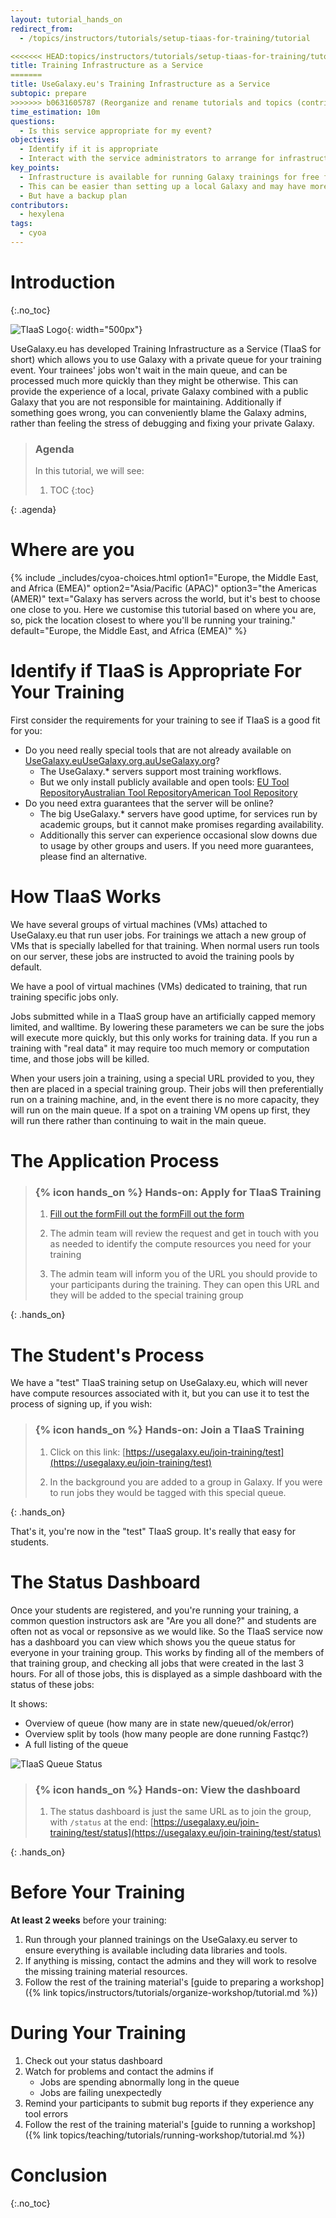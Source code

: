 ```yaml
---
layout: tutorial_hands_on
redirect_from:
  - /topics/instructors/tutorials/setup-tiaas-for-training/tutorial

<<<<<<< HEAD:topics/instructors/tutorials/setup-tiaas-for-training/tutorial.md
title: Training Infrastructure as a Service
=======
title: UseGalaxy.eu's Training Infrastructure as a Service
subtopic: prepare
>>>>>>> b0631605787 (Reorganize and rename tutorials and topics (contributing, teaching)):topics/teaching/tutorials/setup-tiaas-for-training/tutorial.md
time_estimation: 10m
questions:
  - Is this service appropriate for my event?
objectives:
  - Identify if it is appropriate
  - Interact with the service administrators to arrange for infrastructure
key_points:
  - Infrastructure is available for running Galaxy trainings for free from UseGalaxy.eu, UseGalaxy.org, and UseGalaxy.org.au
  - This can be easier than setting up a local Galaxy and may have more resources available
  - But have a backup plan
contributors:
  - hexylena
tags:
  - cyoa
---
```


# Introduction
{:.no_toc}

![TIaaS Logo](../../images/tiaas-logo.png){: width="500px"}

UseGalaxy.eu has developed Training Infrastructure as a Service (TIaaS for short) which allows you to use Galaxy with a private queue for your training event. Your trainees' jobs won't wait in the main queue, and can be processed much more quickly than they might be otherwise. This can provide the experience of a local, private Galaxy combined with a public Galaxy that you are not responsible for maintaining. Additionally if something goes wrong, you can conveniently blame the Galaxy admins, rather than feeling the stress of debugging and fixing your private Galaxy.

> ### Agenda
>
> In this tutorial, we will see:
>
> 1. TOC
> {:toc}
>
{: .agenda}

# Where are you

{% include _includes/cyoa-choices.html option1="Europe, the Middle East, and Africa (EMEA)" option2="Asia/Pacific (APAC)" option3="the Americas (AMER)" text="Galaxy has servers across the world, but it's best to choose one close to you. Here we customise this tutorial based on where you are, so, pick the location closest to where you'll be running your training." default="Europe, the Middle East, and Africa (EMEA)" %}

# Identify if TIaaS is Appropriate For Your Training

First consider the requirements for your training to see if TIaaS is a good fit for you:

- Do you need really special tools that are not already available on <span class="Europe-the-Middle-East-and-Africa-EMEA"><a href="https://usegalaxy.eu">UseGalaxy.eu</a></span><span class="AsiaPacific-APAC"><a href="https://usegalaxy.org.au">UseGalaxy.org.au</a></span><span class="the-Americas-AMER"><a href="https://usegalaxy.org">UseGalaxy.org</a></span>?
  - The UseGalaxy.* servers support most training workflows.
  - But we only install publicly available and open tools: <span class="Europe-the-Middle-East-and-Africa-EMEA"><a href="https://github.com/usegalaxy-eu/usegalaxy-eu-tools">EU Tool Repository</a></span><span class="AsiaPacific-APAC"><a href="https://github.com/usegalaxy-au/usegalaxy-au-tools">Australian Tool Repository</a></span><span class="the-Americas-AMER"><a href="https://github.com/galaxyproject/usegalaxy-tools/">American Tool Repository</a></span>
- Do you need extra guarantees that the server will be online?
  - The big UseGalaxy.* servers have good uptime, for services run by academic groups, but it cannot make promises regarding availability.
  - Additionally this server can experience occasional slow downs due to usage by other groups and users. If you need more guarantees, please find an alternative.

# How TIaaS Works

<p class="Europe-the-Middle-East-and-Africa-EMEA">
We have several groups of virtual machines (VMs) attached to UseGalaxy.eu that run user jobs. For trainings we attach a new group of VMs that is specially labelled for that training. When normal users run tools on our server, these jobs are instructed to avoid the training pools by default.
</p>
<p class="AsiaPacific-APAC">
We have a pool of virtual machines (VMs) dedicated to training, that run training specific jobs only.
</p>
<p class="the-Americas-AMER">
Jobs submitted while in a TIaaS group have an artificially capped memory limited, and walltime. By lowering these parameters we can be sure the jobs will execute more quickly, but this only works for training data. If you run a training with "real data" it may require too much memory or computation time, and those jobs will be killed.
</p>

When your users join a training, using a special URL provided to you, they then are placed in a special training group. Their jobs will then preferentially run on a training machine, and, in the event there is no more capacity, they will run on the main queue. If a spot on a training VM opens up first, they will run there rather than continuing to wait in the main queue.

# The Application Process

> ### {% icon hands_on %} Hands-on: Apply for TIaaS Training
>
> 1. <span class="Europe-the-Middle-East-and-Africa-EMEA"><a href="https://usegalaxy.eu/tiaas/new/">Fill out the form</a></span><span class="AsiaPacific-APAC"><a href="https://usegalaxy.org.au/tiaas/new/">Fill out the form</a></span><span class="the-Americas-AMER"><a href="https://usegalaxy.org/tiaas/new/">Fill out the form</a></span>
>
> 2. The admin team will review the request and get in touch with you as needed to identify the compute resources you need for your training
>
> 3. The admin team will inform you of the URL you should provide to your participants during the training. They can open this URL and they will be added to the special training group
>
{: .hands_on}

# The Student's Process

We have a "test" TIaaS training setup on UseGalaxy.eu, which will never have compute resources associated with it, but you can use it to test the process of signing up, if you wish:

> ### {% icon hands_on %} Hands-on: Join a TIaaS Training
>
> 1. Click on this link: [https://usegalaxy.eu/join-training/test](https://usegalaxy.eu/join-training/test)
>
> 2. In the background you are added to a group in Galaxy. If you were to run jobs they would be tagged with this special queue.
>
{: .hands_on}

That's it, you're now in the "test" TIaaS group. It's really that easy for students.

# The Status Dashboard

Once your students are registered, and you're running your training, a common question instructors ask are "Are you all done?" and students are often not as vocal or repsonsive as we would like. So the TIaaS service now has a dashboard you can view which shows you the queue status for everyone in your training group. This works by finding all of the members of that training group, and checking all jobs that were created in the last 3 hours. For all of those jobs, this is displayed as a simple dashboard with the status of these jobs:

It shows:

- Overview of queue (how many are in state new/queued/ok/error)
- Overview split by tools (how many people are done running Fastqc?)
- A full listing of the queue

![TIaaS Queue Status](../../images/tiaas-status.png "The TIaaS Status dashboard gives you an overview of all jobs states (are they ok or not), as well as a breakdown by tool. This is useful for finding out if everyone is finished running FastQC this morning and if they mostly worked OK. Finally it gives you a detailed breakdown, shown in the order they were submitted. This can give you a more detailed feeling for how the students are progressing through the tutorial.")


> ### {% icon hands_on %} Hands-on: View the dashboard
>
> 1. The status dashboard is just the same URL as to join the group, with `/status` at the end: [https://usegalaxy.eu/join-training/test/status](https://usegalaxy.eu/join-training/test/status)
>
{: .hands_on}

# Before Your Training

**At least 2 weeks** before your training:

1. Run through your planned trainings on the UseGalaxy.eu server to ensure everything is available including data libraries and tools.
2. If anything is missing, contact the admins and they will work to resolve the missing training material resources.
3. Follow the rest of the training material's [guide to preparing a workshop]({% link topics/instructors/tutorials/organize-workshop/tutorial.md %})

# During Your Training

1. Check out your status dashboard
2. Watch for problems and contact the admins if
   - Jobs are spending abnormally long in the queue
   - Jobs are failing unexpectedly
2. Remind your participants to submit bug reports if they experience any tool errors
3. Follow the rest of the training material's [guide to running a workshop]({% link topics/teaching/tutorials/running-workshop/tutorial.md %})

# Conclusion
{:.no_toc}
